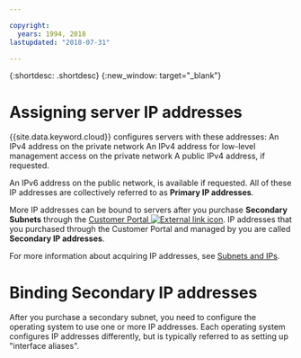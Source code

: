 ```yaml
---

copyright:
  years: 1994, 2018
lastupdated: "2018-07-31"

---
```


{:shortdesc: .shortdesc}
{:new_window: target="_blank"}

# Assigning server IP addresses

{{site.data.keyword.cloud}} configures servers with these addresses:
An IPv4 address on the private network
An IPv4 address for low-level management access on the
private network
A public IPv4 address, if requested.

An IPv6 address on the public network, is available if requested. All of
these IP addresses are collectively referred to as **Primary IP addresses**.

More IP addresses can be bound to servers after you purchase **Secondary
Subnets** through the [Customer Portal ![External link icon](../../icons/launch-glyph.svg "External link icon")](https://control.softlayer.com). IP addresses that you purchased through the Customer Portal
and managed by you are called **Secondary IP addresses**.

For more information about acquiring IP addresses, see [Subnets and IPs](https://console.bluemix.net/docs/infrastructure/subnets/).


# Binding Secondary IP addresses

After you purchase a secondary subnet, you need to
configure the operating system to use one or more IP addresses. Each operating system configures IP addresses differently, but is typically referred to as setting up "interface aliases".

